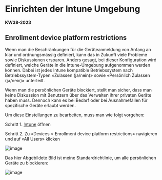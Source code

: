 # Einrichten der Intune Umgebung 

**KW38-2023**

## Enrollment device platform restrictions

Wenn man die Beschränkungen für die Geräteanmeldung von Anfang an klar und ordnungsmässig definiert, kann das in Zukunft viele Probleme sowie Diskussionen ersparen. Anders gesagt, bei dieser  Konfiguration wird definiert, welche Geräte in die Intune-Umgebung aufgenommen werden können. Dabei ist jedes Intune kompatible Betriebssystem nach Betriebssystem-Typen «Zulassen (ja/nein)» sowie «Persönlich Zulassen (ja/nein)» unterteilt. 

Wenn man die persönlichen Geräte blockiert, stellt man sicher, dass man keine Diskussion mit Benutzern über das Verwalten ihrer privaten Geräte haben muss. Dennoch kann es bei Bedarf oder bei Ausnahmefällen für spezifische Geräte erlaubt werden. 

Um diese Einstellungen zu bearbeiten, muss man wie folgt vorgehen:

Schritt 1. [Intune](https://endpoint.microsoft.com/) öffnen 

Schritt 2. Zu «Devices > Enrollment device platform restrictions» navigieren und auf «All Users» klicken

![image](https://github.com/banointan/myitjournal/assets/117153686/ab680285-6afb-4299-92b2-90ef19dca517)

Das hier Abgebildete Bild ist meine Standardrichtlinie, um alle persönlichen Geräte zu blockieren:

![image](https://github.com/banointan/myitjournal/assets/117153686/b0240846-3527-47e1-9231-6fc612bc411e)
